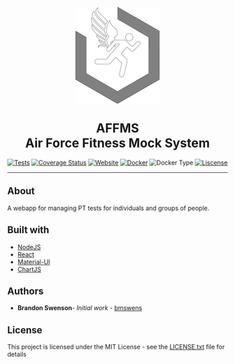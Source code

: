 <p align="center">
    <img align="center" src="public/logo192.png" >
</p>
<h1 align="center">
AFFMS<br>
Air Force Fitness Mock System
</h1>

[![Tests](https://github.com/bmswens/affms/actions/workflows/tests.yml/badge.svg)](https://github.com/bmswens/affms/actions/workflows/tests.yml)
[![Coverage Status](https://coveralls.io/repos/github/bmswens/affms/badge.svg?branch=master)](https://coveralls.io/github/bmswens/affms?branch=master)
[![Website](https://img.shields.io/website?down_color=red&down_message=offline&up_color=green&up_message=online&url=https%3A%2F%2Faffms.app)](https://affms.app/)
[![Docker](https://img.shields.io/docker/cloud/build/bmswens/affms)](https://hub.docker.com/repository/docker/bmswens/affms)
![Docker Type](https://img.shields.io/docker/cloud/automated/bmswens/affms)
[![Liscense](https://img.shields.io/github/license/bmswens/affms)](https://github.com/bmswens/affms/blob/master/LICENSE.txt)

---

## About

A webapp for managing PT tests for individuals and groups of people.

## Built with

* [NodeJS](https://nodejs.org/)
* [React](https://reactjs.org/)
* [Material-UI](https://material-ui.com/)
* [ChartJS](https://www.chartjs.org/)

## Authors

* **Brandon Swenson**- *Initial work* - [bmswens](https://github.com/bmswens)

## License

This project is licensed under the MIT License - see the [LICENSE.txt](LICENSE.txt) file for details